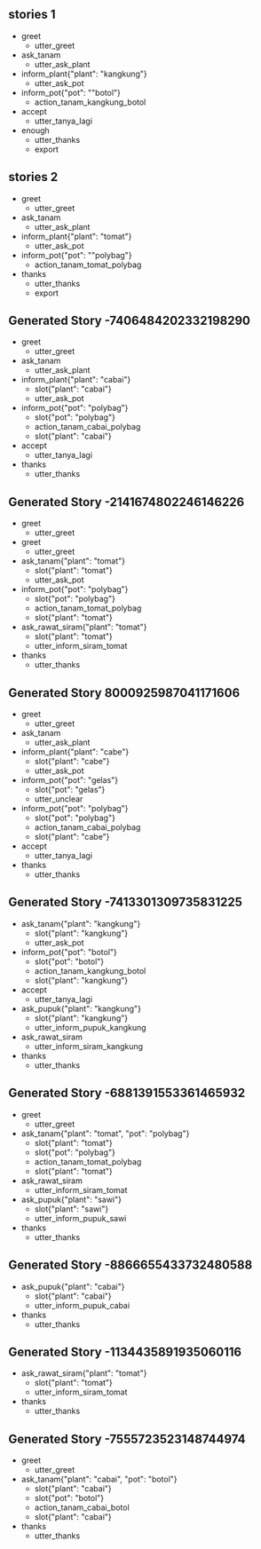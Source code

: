 ## stories 1
* greet
   - utter_greet
* ask_tanam
   - utter_ask_plant
* inform_plant{"plant": "kangkung"}
   - utter_ask_pot
* inform_pot{"pot": ""botol"}
   - action_tanam_kangkung_botol
* accept
   - utter_tanya_lagi
* enough
   - utter_thanks
   - export

## stories 2
* greet
   - utter_greet
* ask_tanam
   - utter_ask_plant
* inform_plant{"plant": "tomat"}
   - utter_ask_pot
* inform_pot{"pot": ""polybag"}
   - action_tanam_tomat_polybag
* thanks
   - utter_thanks
   - export

## Generated Story -7406484202332198290
* greet
    - utter_greet
* ask_tanam
    - utter_ask_plant
* inform_plant{"plant": "cabai"}
    - slot{"plant": "cabai"}
    - utter_ask_pot
* inform_pot{"pot": "polybag"}
    - slot{"pot": "polybag"}
    - action_tanam_cabai_polybag
    - slot{"plant": "cabai"}
* accept
    - utter_tanya_lagi
* thanks
    - utter_thanks
    
## Generated Story -2141674802246146226
* greet
    - utter_greet
* greet
    - utter_greet
* ask_tanam{"plant": "tomat"}
    - slot{"plant": "tomat"}
    - utter_ask_pot
* inform_pot{"pot": "polybag"}
    - slot{"pot": "polybag"}
    - action_tanam_tomat_polybag
    - slot{"plant": "tomat"}
* ask_rawat_siram{"plant": "tomat"}
    - slot{"plant": "tomat"}
    - utter_inform_siram_tomat
* thanks
    - utter_thanks

## Generated Story 8000925987041171606
* greet
    - utter_greet
* ask_tanam
    - utter_ask_plant
* inform_plant{"plant": "cabe"}
    - slot{"plant": "cabe"}
    - utter_ask_pot
* inform_pot{"pot": "gelas"}
    - slot{"pot": "gelas"}
    - utter_unclear
* inform_pot{"pot": "polybag"}
    - slot{"pot": "polybag"}
    - action_tanam_cabai_polybag
    - slot{"plant": "cabe"}
* accept
    - utter_tanya_lagi
* thanks
    - utter_thanks

## Generated Story -7413301309735831225
* ask_tanam{"plant": "kangkung"}
    - slot{"plant": "kangkung"}
    - utter_ask_pot
* inform_pot{"pot": "botol"}
    - slot{"pot": "botol"}
    - action_tanam_kangkung_botol
    - slot{"plant": "kangkung"}
* accept
    - utter_tanya_lagi
* ask_pupuk{"plant": "kangkung"}
    - slot{"plant": "kangkung"}
    - utter_inform_pupuk_kangkung
* ask_rawat_siram
    - utter_inform_siram_kangkung
* thanks
    - utter_thanks

## Generated Story -6881391553361465932
* greet
    - utter_greet
* ask_tanam{"plant": "tomat", "pot": "polybag"}
    - slot{"plant": "tomat"}
    - slot{"pot": "polybag"}
    - action_tanam_tomat_polybag
    - slot{"plant": "tomat"}
* ask_rawat_siram
    - utter_inform_siram_tomat
* ask_pupuk{"plant": "sawi"}
    - slot{"plant": "sawi"}
    - utter_inform_pupuk_sawi
* thanks
    - utter_thanks

## Generated Story -8866655433732480588
* ask_pupuk{"plant": "cabai"}
    - slot{"plant": "cabai"}
    - utter_inform_pupuk_cabai
* thanks
    - utter_thanks

## Generated Story -1134435891935060116
* ask_rawat_siram{"plant": "tomat"}
    - slot{"plant": "tomat"}
    - utter_inform_siram_tomat
* thanks
    - utter_thanks

## Generated Story -7555723523148744974
* greet
    - utter_greet
* ask_tanam{"plant": "cabai", "pot": "botol"}
    - slot{"plant": "cabai"}
    - slot{"pot": "botol"}
    - action_tanam_cabai_botol
    - slot{"plant": "cabai"}
* thanks
    - utter_thanks

